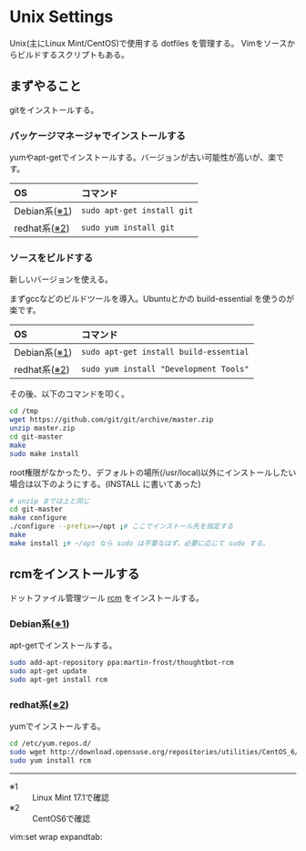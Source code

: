 # Unix Settings
Unix(主にLinux Mint/CentOS)で使用する dotfiles を管理する。
Vimをソースからビルドするスクリプトもある。

## まずやること
gitをインストールする。

### パッケージマネージャでインストールする
yumやapt-getでインストールする。バージョンが古い可能性が高いが、楽です。

| OS                       | コマンド                   |
|:-------------------------|:---------------------------|
| Debian系([※1](#debian)) | `sudo apt-get install git` |
| redhat系([※2](#redhat)) | `sudo yum install git`     |

### ソースをビルドする
新しいバージョンを使える。

まずgccなどのビルドツールを導入。Ubuntuとかの build-essential を使うのが楽です。

| OS                       | コマンド                               |
|:-------------------------|:---------------------------------------|
| Debian系([※1](#debian)) | `sudo apt-get install build-essential` |
| redhat系([※2](#redhat)) | `sudo yum install "Development Tools"` |

その後、以下のコマンドを叩く。

```sh
cd /tmp
wget https://github.com/git/git/archive/master.zip
unzip master.zip
cd git-master
make
sudo make install
```

root権限がなかったり、デフォルトの場所(/usr/local)以外にインストールしたい場合は以下のようにする。(INSTALL に書いてあった)
```sh
# unzip までは上と同じ
cd git-master
make configure
./configure --prefix=~/opt ;# ここでインストール先を指定する
make
make install ;# ~/opt なら sudo は不要なはず。必要に応じて sudo する。
```

## rcmをインストールする
ドットファイル管理ツール [rcm](https://github.com/thoughtbot/rcm) をインストールする。

### Debian系([※1](#debian))
apt-getでインストールする。

```sh
sudo add-apt-repository ppa:martin-frost/thoughtbot-rcm
sudo apt-get update
sudo apt-get install rcm
```

### redhat系([※2](#redhat))
yumでインストールする。

```sh
cd /etc/yum.repos.d/
sudo wget http://download.opensuse.org/repositories/utilities/CentOS_6/utilities.repo
sudo yum install rcm
```

* * *
<dl>
  <dt><a name="debian">※1</a></dt>
  <dd>Linux Mint 17.1で確認</dd>

  <dt><a name="redhat">※2</a></dt>
  <dd>CentOS6で確認</dd>
</dl>

vim:set wrap expandtab:
